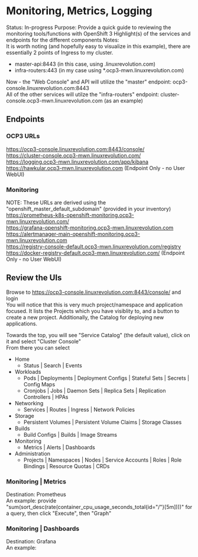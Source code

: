 # Monitoring, Metrics, Logging

Status:   In-progress
Purpose:  Provide a quick guide to reviewing the monitoring tools/functions with OpenShift 3
          Highlight(s) of the services and endpoints for the different components
Notes:   
It is worth noting (and hopefully easy to visualize in this example), there are essentially 2 points of Ingress to my cluster.  
* master-api:8443 (in this case, using .linuxrevolution.com)  
* infra-routers:443 (in my case using *.ocp3-mwn.linuxrevolution.com)  

Now - the "Web Console" and API will utilize the "master" endpoint:  ocp3-console.linuxrevolution.com:8443  
All of the other services will utilze the "infra-routers" endpoint:  cluster-console.ocp3-mwn.linuxrevolution.com (as an example)


## Endpoints

### OCP3 URLs
https://ocp3-console.linuxrevolution.com:8443/console/  
https://cluster-console.ocp3-mwn.linuxrevolution.com/  
https://logging.ocp3-mwn.linuxrevolution.com/app/kibana  
https://hawkular.ocp3-mwn.linuxrevolution.com  (Endpoint Only - no User WebUI)

### Monitoring
NOTE:  These URLs are derived using the "openshift_master_default_subdomain" (provided in your inventory)  
https://prometheus-k8s-openshift-monitoring.ocp3-mwn.linuxrevolution.com/  
https://grafana-openshift-monitoring.ocp3-mwn.linuxrevolution.com  
https://alertmanager-main-openshift-monitoring.ocp3-mwn.linuxrevolution.com  
https://registry-console-default.ocp3-mwn.linuxrevolution.com/registry  
https://docker-registry-default.ocp3-mwn.linuxrevolution.com/ (Endpoint Only - no User WebUI)

## Review the UIs
Browse to https://ocp3-console.linuxrevolution.com:8443/console/ and login  
You will notice that this is very much project/namespace and application focused.  It lists the Projects which you have visiblity to, and a button to create a new project.  Additionally, the Catalog for deploying new applications.

Towards the top, you will see "Service Catalog" (the default value), click on it and select "Cluster Console"  
From there you can select
* Home   
  * Status | Search | Events  
* Workloads   
  * Pods | Deployments | Deployment Configs | Stateful Sets | Secrets | Config Maps  
  * Cronjobs | Jobs | Daemon Sets | Replica Sets | Replication Controllers | HPAs  
* Networking   
  * Services | Routes | Ingress | Network Policies  
* Storage  
  * Persistent Volumes | Persistent Volume Claims | Storage Classes
* Builds  
  * Build Configs | Builds | Image Streams
* Monitoring   
  * Metrics | Alerts | Dashboards   
* Administration   
  * Projects | Namespaces | Nodes | Service Accounts | Roles | Role Bindings | Resource Quotas | CRDs


### Monitoring | Metrics  
Destination:  Prometheus   
An example:  provide "sum(sort_desc(rate(container_cpu_usage_seconds_total{id="/"}[5m])))" for a query, then click "Execute", then "Graph"

### Monitoring | Dashboards  
Destination:  Grafana  
An example:  


